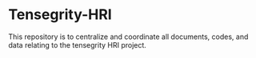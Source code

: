 # Tensegrity-HRI

This repository is to centralize and coordinate all documents, codes, and data relating to the tensegrity HRI project.
